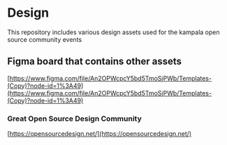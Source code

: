 # Design
This repository includes various design assets used for the kampala open source community events

## Figma board that contains other assets

[https://www.figma.com/file/An2OPWcpcY5bd5TmoSjPWb/Templates-(Copy)?node-id=1%3A49](https://www.figma.com/file/An2OPWcpcY5bd5TmoSjPWb/Templates-(Copy)?node-id=1%3A49)

### Great Open Source Design Community

[https://opensourcedesign.net/](https://opensourcedesign.net/)
